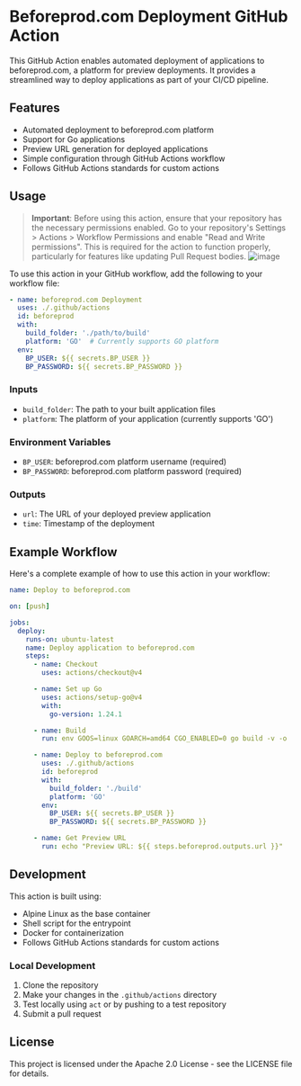 # Beforeprod.com Deployment GitHub Action

This GitHub Action enables automated deployment of applications to beforeprod.com, a platform for preview deployments. It provides a streamlined way to deploy applications as part of your CI/CD pipeline.

## Features

- Automated deployment to beforeprod.com platform
- Support for Go applications
- Preview URL generation for deployed applications
- Simple configuration through GitHub Actions workflow
- Follows GitHub Actions standards for custom actions

## Usage

> **Important**: Before using this action, ensure that your repository has the necessary permissions enabled. Go to your repository's Settings > Actions > Workflow Permissions and enable "Read and Write permissions". This is required for the action to function properly, particularly for features like updating Pull Request bodies.
> ![image](https://github.com/user-attachments/assets/5ddd544f-685f-4caf-8062-267c40fda2a0)


To use this action in your GitHub workflow, add the following to your workflow file:

```yaml
- name: beforeprod.com Deployment
  uses: ./.github/actions
  id: beforeprod
  with:
    build_folder: './path/to/build'
    platform: 'GO'  # Currently supports GO platform
  env:
    BP_USER: ${{ secrets.BP_USER }}
    BP_PASSWORD: ${{ secrets.BP_PASSWORD }}
```

### Inputs

- `build_folder`: The path to your built application files
- `platform`: The platform of your application (currently supports 'GO')

### Environment Variables

- `BP_USER`: beforeprod.com platform username (required)
- `BP_PASSWORD`: beforeprod.com platform password (required)

### Outputs

- `url`: The URL of your deployed preview application
- `time`: Timestamp of the deployment

## Example Workflow

Here's a complete example of how to use this action in your workflow:

```yaml
name: Deploy to beforeprod.com

on: [push]

jobs:
  deploy:
    runs-on: ubuntu-latest
    name: Deploy application to beforeprod.com
    steps:
      - name: Checkout
        uses: actions/checkout@v4

      - name: Set up Go
        uses: actions/setup-go@v4
        with:
          go-version: 1.24.1

      - name: Build
        run: env GOOS=linux GOARCH=amd64 CGO_ENABLED=0 go build -v -o ./build/app ./main.go

      - name: Deploy to beforeprod.com
        uses: ./.github/actions
        id: beforeprod
        with:
          build_folder: './build'
          platform: 'GO'
        env:
          BP_USER: ${{ secrets.BP_USER }}
          BP_PASSWORD: ${{ secrets.BP_PASSWORD }}

      - name: Get Preview URL
        run: echo "Preview URL: ${{ steps.beforeprod.outputs.url }}"
```

## Development

This action is built using:
- Alpine Linux as the base container
- Shell script for the entrypoint
- Docker for containerization
- Follows GitHub Actions standards for custom actions

### Local Development

1. Clone the repository
2. Make your changes in the `.github/actions` directory
3. Test locally using `act` or by pushing to a test repository
4. Submit a pull request

## License

This project is licensed under the Apache 2.0 License - see the LICENSE file for details.
